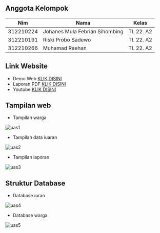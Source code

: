 ## Anggota Kelompok
| Nim  | Nama | Kelas | 
| ------------- | ------------- | ------------- |
| 312210224 | Johanes Mula Febrian Sihombing | TI. 22. A2  |
| 312210191 | Riski Probo Sadewo | TI. 22. A2  |
| 312210266 | Muhamad Raehan | TI. 22. A2  |

## Link Website
- Demo Web [KLIK DISINI](https://iuranrtkel5.000webhostapp.com/)
- Laporan PDF [KLIK DISINI]()
- Youtube [KLIK DISINI]()


## Tampilan web
- Tampilan warga
  
![uas1](https://github.com/mullf/ProjectUAS_Web_Kel5/assets/115521049/96fd2f8f-10ff-4620-9752-4b67baf27da5)
- Tampilan data iuaran
  
![uas2](https://github.com/mullf/ProjectUAS_Web_Kel5/assets/115521049/37886156-3d4d-4354-b374-8da71916ee00)
- Tampilan laporan
  
![uas3](https://github.com/mullf/ProjectUAS_Web_Kel5/assets/115521049/3042d09e-fe53-4c10-b17f-b22caca853bc)


## Struktur Database

- Database iuran
  
![uas4](https://github.com/mullf/ProjectUAS_Web_Kel5/assets/115521049/2342c094-1594-415d-8782-c7e808c4d117)
- Database warga
  
![uas5](https://github.com/mullf/ProjectUAS_Web_Kel5/assets/115521049/54eba6fc-b63d-4108-bc1a-ec19dc5cca5c)
